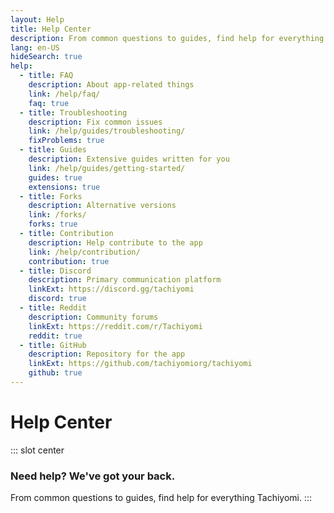 ```yaml
---
layout: Help
title: Help Center
description: From common questions to guides, find help for everything Tachiyomi.
lang: en-US
hideSearch: true
help:
  - title: FAQ
    description: About app-related things
    link: /help/faq/
    faq: true
  - title: Troubleshooting
    description: Fix common issues
    link: /help/guides/troubleshooting/
    fixProblems: true
  - title: Guides
    description: Extensive guides written for you
    link: /help/guides/getting-started/
    guides: true
    extensions: true
  - title: Forks
    description: Alternative versions
    link: /forks/
    forks: true
  - title: Contribution
    description: Help contribute to the app
    link: /help/contribution/
    contribution: true
  - title: Discord
    description: Primary communication platform
    linkExt: https://discord.gg/tachiyomi
    discord: true
  - title: Reddit
    description: Community forums
    linkExt: https://reddit.com/r/Tachiyomi
    reddit: true
  - title: GitHub
    description: Repository for the app
    linkExt: https://github.com/tachiyomiorg/tachiyomi
    github: true
---
```


# Help Center

::: slot center
### Need help? We've got your back.
From common questions to guides, find help for everything Tachiyomi.
:::
